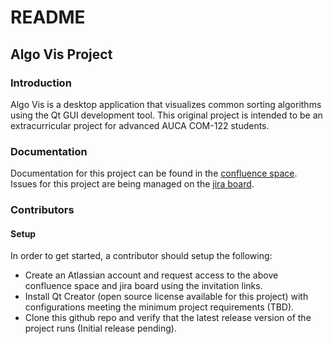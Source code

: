 # README

## Algo Vis Project

### Introduction

Algo Vis is a desktop application that visualizes common sorting algorithms using the Qt GUI development tool. This original project is intended to be an extracurricular project for advanced AUCA COM-122 students.

### Documentation

Documentation for this project can be found in the [confluence space](https://id.atlassian.com/invite/p/confluence?id=KBgGV7nzRBOtjpEIlQO0Pw).
Issues for this project are being managed on the [jira board](https://id.atlassian.com/invite/p/jira-software?id=3yxKN_laSl-ZZX6m-Cabxg).

### Contributors

#### Setup

In order to get started, a contributor should setup the following:

-   Create an Atlassian account and request access to the above confluence space and jira board using the invitation links.
-   Install Qt Creator (open source license available for this project) with configurations meeting the minimum project requirements (TBD).
-   Clone this github repo and verify that the latest release version of the project runs (Initial release pending).
